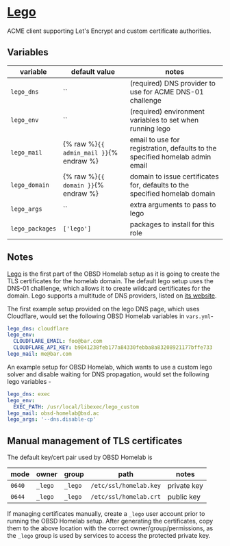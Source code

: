 # [Lego](https://go-acme.github.io/lego/)

ACME client supporting Let's Encrypt and custom certificate authorities.

## Variables

| variable        | default value                           | notes                                                                        |
|-----------------|-----------------------------------------|------------------------------------------------------------------------------|
| `lego_dns`      | ``                                      | (required) DNS provider to use for ACME DNS-01 challenge                     |
| `lego_env`      | ``                                      | (required) environment variables to set when running lego                    |
| `lego_mail`     | {% raw %}`{{ admin_mail }}`{% endraw %} | email to use for registration, defaults to the specified homelab admin email |
| `lego_domain`   | {% raw %}`{{ domain }}`{% endraw %}     | domain to issue certificates for, defaults to the specified homelab domain   |
| `lego_args`     | ``                                      | extra arguments to pass to lego                                              |
| `lego_packages` | `['lego']`                              | packages to install for this role                                            |

## Notes

[Lego](https://go-acme.github.io/lego/) is the first part of the OBSD Homelab setup as it is going to create the TLS certificates for the homelab domain. The default lego setup uses the DNS-01 challlenge, which allows it to create wildcard certificates for the domain. Lego supports a multitude of DNS providers, listed on [its website](https://go-acme.github.io/lego/dns/).

The first example setup provided on the lego DNS page, which uses Cloudflare, would set the following OBSD Homelab variables in `vars.yml`-

```yml
lego_dns: cloudflare
lego_env:
  CLOUDFLARE_EMAIL: foo@bar.com
  CLOUDFLARE_API_KEY: b9841238feb177a84330febba8a83208921177bffe733
lego_mail: me@bar.com
```

An example setup for OBSD Homelab, which wants to use a custom lego solver and disable waiting for DNS propagation, would set the following lego variables -

```yml
lego_dns: exec
lego_env:
  EXEC_PATH: /usr/local/libexec/lego_custom
lego_mail: obsd-homelab@bsd.ac
lego_args: '--dns.disable-cp'
```

## Manual management of TLS certificates

The default key/cert pair used by OBSD Homelab is

| mode   | owner   | group   | path                   | notes       |
|--------|---------|---------|------------------------|-------------|
| `0640` | `_lego` | `_lego` | `/etc/ssl/homelab.key` | private key |
| `0644` | `_lego` | `_lego` | `/etc/ssl/homelab.crt` | public key  |

If managing certificates manually, create a `_lego` user account prior to running the OBSD Homelab setup. After generating the certificates, copy them to the above location with the correct owner/group/permissions, as the `_lego` group is used by services to access the protected private key.
